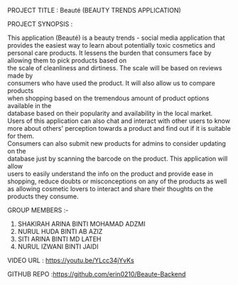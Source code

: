 PROJECT TITLE : Beauté  (BEAUTY TRENDS APPLICATION)

PROJECT SYNOPSIS :

This application (Beauté) is a beauty trends - social media application that provides 
the easiest way to learn about potentially toxic cosmetics and personal care products. 
It lessens the burden that consumers face by allowing them to pick products based on              
the scale of cleanliness and dirtiness. The scale will be based on reviews made by              
consumers who have used the product. It will also allow us to compare products              
when shopping based on the tremendous amount of product options available in the             
database based on their popularity and availability in the local market. 
Users of this application can also chat and interact with other users to know more
about others' perception towards a product and find out if it is suitable for them.            
Consumers can also submit new products for admins to consider updating on the              
database just by scanning the barcode on the product. This application will allow             
users to easily understand the info on the product and provide ease in shopping,
reduce doubts or misconceptions on any of the products as well as allowing cosmetic
lovers to interact and share their thoughts on the products they consume.

GROUP MEMBERS :-
1. SHAKIRAH ARINA BINTI MOHAMAD ADZMI
2. NURUL HUDA BINTI AB AZIZ
3. SITI ARINA BINTI MD LATEH
4. NURUL IZWANI BINTI JAIDI

VIDEO URL : https://youtu.be/YLcc34jYvKs

GITHUB REPO :https://github.com/erin0210/Beaute-Backend
